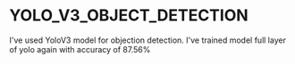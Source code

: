 # YOLO_V3_OBJECT_DETECTION
I've used YoloV3 model for objection detection. I've trained model full layer of yolo again with accuracy of 87.56%
